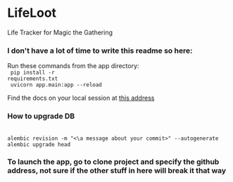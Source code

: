 # LifeLoot
Life Tracker for Magic the Gathering


<h3>I don't have a lot of time to write this readme so here:</h3>

Run these commands from the app directory:
<br>
<code>
  pip install -r requirements.txt
</code>
<br>
<code>
  uvicorn app.main:app --reload
</code>

Find the docs on your local session at [this address](http://localhost:8000/docs)


<h3>How to upgrade DB</h3>
<br>
<code>alembic revision -m "<\a message about your commit>" --autogenerate</code>
<br>
<code>alembic upgrade head</code>


<h3>To launch the app, go to clone project and specify the github address, not sure if the other stuff in here will break it that way<h3>
